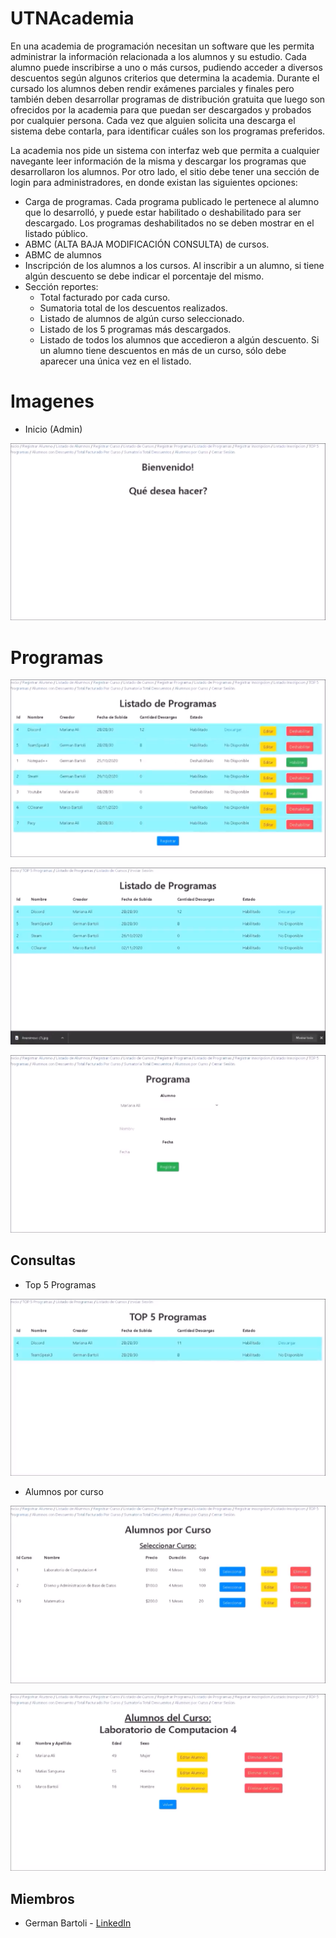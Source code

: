 # UTNAcademia

En una academia de programación necesitan un software que les permita administrar la información relacionada a los alumnos y su estudio. Cada alumno puede inscribirse a uno o más cursos, pudiendo acceder a diversos descuentos según algunos criterios que determina la academia. Durante el cursado los alumnos deben rendir exámenes parciales y finales pero también deben desarrollar programas de distribución gratuita que luego son ofrecidos por la academia para que puedan ser descargados y probados por cualquier persona. Cada vez que alguien solicita una descarga el sistema debe contarla, para identificar cuáles son los programas preferidos.

La academia nos pide un sistema con interfaz web que permita a cualquier navegante leer información de la misma y descargar los programas que desarrollaron los alumnos. Por otro lado, el sitio debe tener una sección de login para administradores, en donde existan las siguientes opciones:

- Carga de programas. Cada programa publicado le pertenece al alumno que lo desarrolló, y puede estar habilitado o deshabilitado para ser descargado. Los programas deshabilitados no se deben mostrar en el listado público.
- ABMC (ALTA BAJA MODIFICACIÓN CONSULTA) de cursos.
- ABMC de alumnos
- Inscripción de los alumnos a los cursos. Al inscribir a un alumno, si tiene algún descuento se debe indicar el porcentaje del mismo.
- Sección reportes:
  - Total facturado por cada curso.
  - Sumatoria total de los descuentos realizados.
  - Listado de alumnos de algún curso seleccionado.
  - Listado de los 5 programas más descargados.
  - Listado de todos los alumnos que accedieron a algún descuento. Si un alumno tiene descuentos en más de un curso, sólo debe aparecer una única vez en el listado.

# Imagenes

- Inicio (Admin)

![Login (Admin)](https://raw.githubusercontent.com/bartoligerman497/UTN-Academy/main/docs/images/Inicio%20Completo.png)

# Programas

![Listado de Programas (Admin)](https://raw.githubusercontent.com/bartoligerman497/UTN-Academy/main/docs/images/Programa/Listado%20de%20Programas%20(admin).png)

![Listado de Programas](https://raw.githubusercontent.com/bartoligerman497/UTN-Academy/main/docs/images/Programa/Listado%20de%20Programas.png)

![Alta de Programa](https://raw.githubusercontent.com/bartoligerman497/UTN-Academy/main/docs/images/Programa/Alta%20Programa.png)

## Consultas

- Top 5 Programas

![Top 5 Programas](https://raw.githubusercontent.com/bartoligerman497/UTN-Academy/main/docs/images/Consultas/Top%205%20Programas.png)

- Alumnos por curso

![Alumnos por curso](https://raw.githubusercontent.com/bartoligerman497/UTN-Academy/main/docs/images/Consultas/Alumnos%20por%20Curso.png)

![Alumnos del Curso](https://raw.githubusercontent.com/bartoligerman497/UTN-Academy/main/docs/images/Consultas/Alumnos%20del%20Curso.png)


<!--
- Inicio

![Login](https://raw.githubusercontent.com/bartoligerman497/UTN-Academy/main/docs/images/Inicio.png)

- Login

![Login (Admin)](https://raw.githubusercontent.com/bartoligerman497/UTN-Academy/main/docs/images/Login%201.png)

- Login Error

![Login (Admin)](https://raw.githubusercontent.com/bartoligerman497/UTN-Academy/main/docs/images/Login%202.png)
-->

## Miembros

- German Bartoli - [LinkedIn](https://www.linkedin.com/in/bartoligerman497/)
